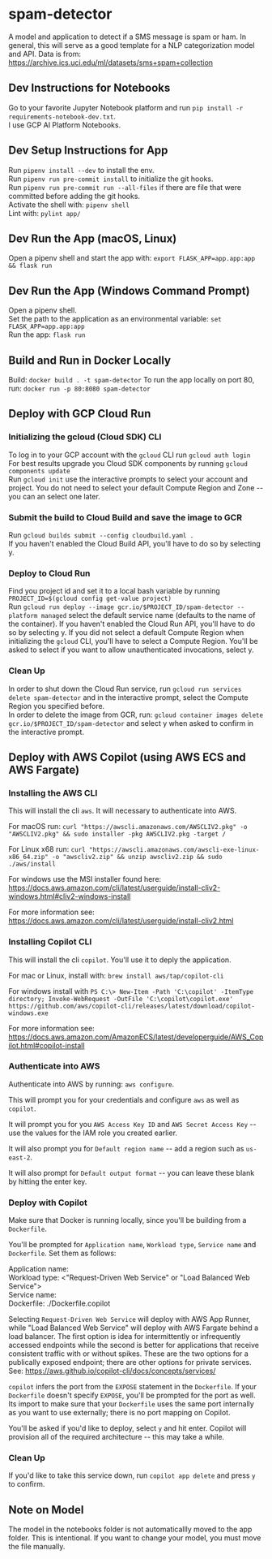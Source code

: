 # spam-detector

A model and application to detect if a SMS message is spam or ham. In general, this will serve as a good template for a NLP categorization model and API. Data is from: https://archive.ics.uci.edu/ml/datasets/sms+spam+collection

## Dev Instructions for Notebooks

Go to your favorite Jupyter Notebook platform and run `pip install -r requirements-notebook-dev.txt`.  
I use GCP AI Platform Notebooks.  

## Dev Setup Instructions for App
Run `pipenv install --dev` to install the env.  
Run `pipenv run pre-commit install` to initialize the git hooks.  
Run `pipenv run pre-commit run --all-files` if there are file that were committed before adding the git hooks.  
Activate the shell with: `pipenv shell`  
Lint with: `pylint app/`  

## Dev Run the App (macOS, Linux)
Open a pipenv shell and start the app with: `export FLASK_APP=app.app:app && flask run`

## Dev Run the App (Windows Command Prompt)
Open a pipenv shell.  
Set the path to the application as an environmental variable: `set FLASK_APP=app.app:app`  
Run the app:  `flask run`  

## Build and Run in Docker Locally
Build: `docker build . -t spam-detector`
To run the app locally on port 80, run: `docker run -p 80:8080 spam-detector`

## Deploy with GCP Cloud Run

### Initializing the gcloud (Cloud SDK) CLI
To log in to your GCP account with the `gcloud` CLI run `gcloud auth login`  
For best results upgrade you Cloud SDK components by running `gcloud components update`  
Run `gcloud init` use the interactive prompts to select your account and project. You do not need to select your default Compute Region and Zone -- you can an select one later.

### Submit the build to Cloud Build and save the image to GCR
Run `gcloud builds submit --config cloudbuild.yaml .`  
If you haven't enabled the Cloud Build API, you'll have to do so by selecting y.

### Deploy to Cloud Run
Find you project id and set it to a local bash variable by running `PROJECT_ID=$(gcloud config get-value project)`  
Run `gcloud run deploy --image gcr.io/$PROJECT_ID/spam-detector --platform managed` select the default service name (defaults to the name of the container). If you haven't enabled the Cloud Run API, you'll have to do so by selecting y. If you did not select a default Compute Region when initializing the `gcloud` CLI, you'll have to select a Compute Region. You'll be asked to select if you want to allow unauthenticated invocations, select y.

### Clean Up
In order to shut down the Cloud Run service, run `gcloud run services delete spam-detector` and in the interactive prompt, select the Compute Region you specified before.  
In order to delete the image from GCR, run: `gcloud container images delete gcr.io/$PROJECT_ID/spam-detector` and select y when asked to confirm in the interactive prompt.


## Deploy with AWS Copilot (using AWS ECS and AWS Fargate)

### Installing the AWS CLI

This will install the cli `aws`. It will necessary to authenticate into AWS.

For macOS run: `curl "https://awscli.amazonaws.com/AWSCLIV2.pkg" -o "AWSCLIV2.pkg" && sudo installer -pkg AWSCLIV2.pkg -target /`

For Linux x68 run: `curl "https://awscli.amazonaws.com/awscli-exe-linux-x86_64.zip" -o "awscliv2.zip" && unzip awscliv2.zip && sudo ./aws/install`

For windows use the MSI installer found here: https://docs.aws.amazon.com/cli/latest/userguide/install-cliv2-windows.html#cliv2-windows-install

For more information see: https://docs.aws.amazon.com/cli/latest/userguide/install-cliv2.html

### Installing Copilot CLI

This will install the cli `copilot`. You'll use it to deply the application.

For mac or Linux, install with: `brew install aws/tap/copilot-cli`

For windows install with `PS C:\> New-Item -Path 'C:\copilot' -ItemType directory; Invoke-WebRequest -OutFile 'C:\copilot\copilot.exe' https://github.com/aws/copilot-cli/releases/latest/download/copilot-windows.exe`

For more information see: https://docs.aws.amazon.com/AmazonECS/latest/developerguide/AWS_Copilot.html#copilot-install

### Authenticate into AWS
Authenticate into AWS by running: `aws configure`.  

This will prompt you for your credentials and configure `aws` as well as `copilot`.

It will prompt you for you `AWS Access Key ID` and `AWS Secret Access Key` -- use the values for the IAM role you created earlier.

It will also prompt you for `Default region name` -- add a region such as `us-east-2`.

It will also prompt for `Default output format` -- you can leave these blank by hitting the enter key.

### Deploy with Copilot

Make sure that Docker is running locally, since you'll be building from a `Dockerfile`.

You'll be prompted for `Application name`, `Workload type`, `Service name` and `Dockerfile`. Set them as follows:

Application name: <any name>  
Workload type: <"Request-Driven Web Service" or "Load Balanced Web Service">  
Service name: <any name>  
Dockerfile: ./Dockerfile.copilot  

Selecting `Request-Driven Web Service` will deploy with AWS App Runner, while "Load Balanced Web Service" will deploy with AWS Fargate behind a load balancer. The first option is idea for intermittently or infrequently accessed endpoints while the second is better for applications that receive consistent traffic with or without spikes. These are the two options for a publically exposed endpoint; there are other options for private services. See: https://aws.github.io/copilot-cli/docs/concepts/services/

`copilot` infers the port from the `EXPOSE` statement in the `Dockerfile`. If your `Dockerfile` doesn't specify `EXPOSE`, you'll be prompted for the port as well. Its import to make sure that your `Dockerfile` uses the same port internally as you want to use externally; there is no port mapping on Copilot.

You'll be asked if you'd like to deploy, select `y` and hit enter. Copilot will provision all of the required architecture -- this may take a while.

### Clean Up

If you'd like to take this service down, run `copilot app delete` and press `y` to confirm.

## Note on Model
The model in the notebooks folder is not automaticallly moved to the app folder. This is intentional. If you want to change your model, you must move the file manually.
